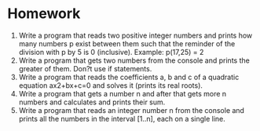 # Homework

1. Write a program that reads two positive integer numbers and prints how many numbers p exist 
	between them such that the reminder of the division with p by 5 is 0 (inclusive). Example: p(17,25) = 2
2. Write a program that gets two numbers from the console and prints the greater of them. Don?t use if statements.
3. Write a program that reads the coefficients a, b and c of a quadratic equation ax2+bx+c=0 and 
	solves it (prints its real roots). 
4. Write a program that gets a number n and after that gets more n numbers and calculates and prints their sum. 
5. Write a program that reads an integer number n from the console and prints all the 
	numbers in the interval [1..n], each on a single line.
